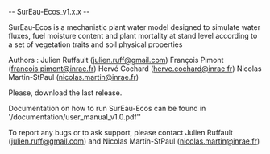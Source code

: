 --  SurEau-Ecos_v1.x.x  --
 
SurEau-Ecos is a mechanistic plant water model designed to simulate water fluxes, fuel moisture content and plant mortality at stand level according to a set of vegetation traits and soil physical properties 
 
Authors : Julien Ruffault (julien.ruff@gmail.com)
          François Pimont (francois.pimont@inrae.fr)
          Hervé Cochard (herve.cochard@inrae.fr)
          Nicolas Martin-StPaul (nicolas.martin@inrae.fr)
          
Please, download the last release.           

Documentation on how to run SurEau-Ecos can be found in '/documentation/user_manual_v1.0.pdf''

To report any bugs or to ask support, please contact Julien Ruffault (julien.ruff@gmail.com) and Nicolas Martin-StPaul (nicolas.martin@inrae.fr) 
